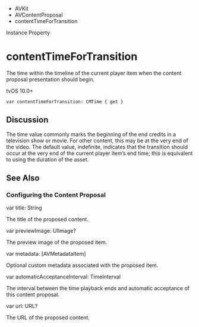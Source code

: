 

- AVKit
- AVContentProposal
-  contentTimeForTransition 

Instance Property

# contentTimeForTransition

The time within the timeline of the current player item when the content proposal presentation should begin.

tvOS 10.0+

``` source
var contentTimeForTransition: CMTime { get }
```

## Discussion

The time value commonly marks the beginning of the end credits in a television show or movie. For other content, this may be at the very end of the video. The default value, indefinite, indicates that the transition should occur at the very end of the current player item’s end time; this is equivalent to using the duration of the asset.

## See Also

### Configuring the Content Proposal

var title: String

The title of the proposed content.

var previewImage: UIImage?

The preview image of the proposed item.

var metadata: [AVMetadataItem]

Optional custom metadata associated with the proposed item.

var automaticAcceptanceInterval: TimeInterval

The interval between the time playback ends and automatic acceptance of this content proposal.

var url: URL?

The URL of the proposed content.

